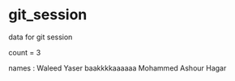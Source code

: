 # git_session
data for git session



count = 3

names :
Waleed Yaser
baakkkkaaaaaa Mohammed Ashour
Hagar
